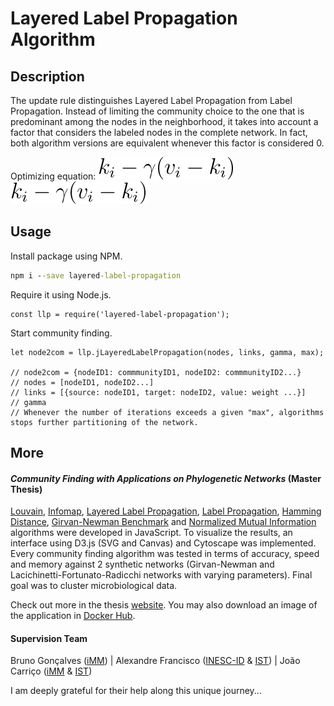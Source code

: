 # Layered Label Propagation Algorithm

## Description

The update rule distinguishes Layered Label Propagation from Label Propagation. Instead of limiting the community choice to the one that
is predominant among the nodes in the neighborhood, it takes into account a factor that considers the labeled nodes
in the complete network. In fact, both algorithm versions are equivalent whenever this factor is considered 0.

Optimizing equation: ![Alt text](../../img/test.svg)
<img src="../../img/test.svg">

## Usage

Install package using NPM.

```cmd
npm i --save layered-label-propagation
```

Require it using Node.js. 

```node
const llp = require('layered-label-propagation');
```

Start community finding.

```node
let node2com = llp.jLayeredLabelPropagation(nodes, links, gamma, max);

// node2com = {nodeID1: commmunityID1, nodeID2: commmunityID2...}
// nodes = [nodeID1, nodeID2...]
// links = [{source: nodeID1, target: nodeID2, value: weight ...}]
// gamma 
// Whenever the number of iterations exceeds a given "max", algorithms stops further partitioning of the network. 
``` 

## More

#### *Community Finding with Applications on Phylogenetic Networks* (Master Thesis)

[Louvain](), [Infomap](https://www.npmjs.com/package/infomap), [Layered Label Propagation](https://www.npmjs.com/package/layered-label-propagation),
 [Label Propagation](https://www.npmjs.com/package/layered-label-propagation), [Hamming Distance](), [Girvan-Newman Benchmark](https://www.npmjs.com/package/girvan-newman-benchmark)
  and [Normalized Mutual Information](https://www.npmjs.com/package/normalized-mutual-information) algorithms were developed in JavaScript. To visualize the results, an interface 
  using D3.js (SVG and Canvas) and Cytoscape was implemented. Every community finding algorithm was tested in terms of accuracy, speed and memory against 2 synthetic networks (Girvan-Newman
   and Lacichinetti-Fortunato-Radicchi networks with varying parameters). Final goal was to cluster microbiological data. <br/>

Check out more in the thesis [website](https://mscthesis.herokuapp.com/). You may also download an image of the application in [Docker Hub](https://cloud.docker.com/u/warcraft12321/repository/docker/warcraft12321/thesis).


#### Supervision Team

Bruno Gonçalves ([iMM](https://imm.medicina.ulisboa.pt/pt/)) | Alexandre Francisco ([INESC-ID](https://www.inesc-id.pt/) & [IST](https://tecnico.ulisboa.pt/pt/)) | João Carriço ([iMM](https://imm.medicina.ulisboa.pt/pt/) & [IST](https://tecnico.ulisboa.pt/pt/))

I am deeply grateful for their help along this unique journey... 